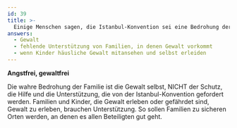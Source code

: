 ```yaml
---
id: 39
title: >-
  Einige Menschen sagen, die Istanbul-Konvention sei eine Bedrohung der Familie. Die wahre Bedrohung von Familien ist
answers:
  - Gewalt
  - fehlende Unterstützung von Familien, in denen Gewalt vorkommt
  - wenn Kinder häusliche Gewalt mitansehen und selbst erleiden
---
```

**Angstfrei, gewaltfrei**

Die wahre Bedrohung der Familie ist die Gewalt selbst, NICHT der Schutz, die
Hilfe und die Unterstützung, die von der Istanbul-Konvention gefordert werden.
Familien und Kinder, die Gewalt erleben oder gefährdet sind, Gewalt zu erleben,
brauchen Unterstützung. So sollen Familien zu sicheren Orten werden, an denen
es allen Beteiligten gut geht.
